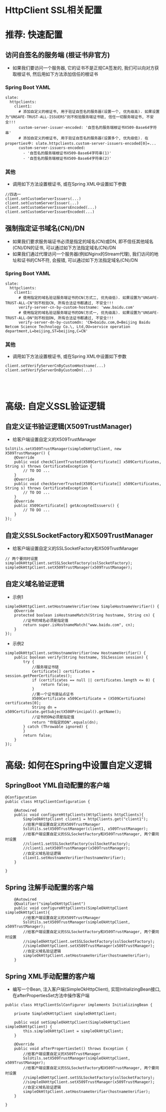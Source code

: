 # HttpClient SSL相关配置

# 推荐: 快速配置

## 访问自签名的服务端 (根证书非官方)

* 如果我们要访问一个服务器, 它的证书不是正规CA签发的, 我们可以向对方获取根证书, 然后用如下方法添加信任的根证书

### Spring Boot YAML

```text
slate:
  httpclients:
    client1:
      # 添加自定义的根证书, 用于验证自签名的服务器(设置一个, 优先级高). 如果设置为"UNSAFE-TRUST-ALL-ISSUERS"则不校验服务端证书链, 信任一切服务端证书, 不安全!!!
      custom-server-issuer-encoded: '自签名的服务端根证书X509-Base64字符串'
      # 添加自定义的根证书, 用于验证自签名的服务器(设置多个, 优先级低). 在properties中: slate.httpclients.custom-server-issuers-encoded[0]=...
      custom-server-issuers-encoded: 
        - '自签名的服务端根证书X509-Base64字符串(1)'
        - '自签名的服务端根证书X509-Base64字符串(2)'
```

### 其他

* 调用如下方法设置根证书, 或在Spring XML中设置如下参数

```text
//四选一
client.setCustomServerIssuers(...)
client.setCustomServerIssuer(...)
client.setCustomServerIssuersEncoded(...)
client.setCustomServerIssuerEncoded(...)
```

## 强制指定证书域名(CN)/DN

* 如果我们要求服务端证书必须是指定的域名(CN)或DN, 即不信任其他域名(CN)/DN的证书, 可以通过如下方法指定域名(CN)/DN
* 如果我们通过代理访问一个服务器(例如Nginx的Stream代理), 我们访问的地址和证书的CN不符, 会报错, 可以通过如下方法指定域名(CN)/DN

### Spring Boot YAML

```text
slate:
  httpclients:
    client1:
      # 使用指定的域名验证服务端证书的CN(方式二, 优先级低). 如果设置为"UNSAFE-TRUST-ALL-CN"则不校验CN, 所有合法证书都通过, 不安全!!!
      verify-server-cn-by-custom-hostname: 'www.baidu.com'
      # 使用指定的域名验证服务端证书的DN(方式一, 优先级高). 如果设置为"UNSAFE-TRUST-ALL-DN"则不校验DN, 所有合法证书都通过, 不安全!!!
      verify-server-dn-by-customdn: 'CN=baidu.com,O=Beijing Baidu Netcom Science Technology Co.\, Ltd,OU=service operation department,L=beijing,ST=beijing,C=CN'
```

### 其他

* 调用如下方法设置根证书, 或在Spring XML中设置如下参数

```text
client.setVerifyServerCnByCustomHostname(...)
client.setVerifyServerDnByCustomDn(...)
```

<br>
<br>

# 高级: 自定义SSL验证逻辑

## 自定义证书验证逻辑(X509TrustManager)

* 给客户端设置自定义的X509TrustManager

```text
SslUtils.setX509TrustManager(simpleOkHttpClient, new X509TrustManager() {
    @Override
    public void checkClientTrusted(X509Certificate[] x509Certificates, String s) throws CertificateException {
        // TO DO ...
    }
    @Override
    public void checkServerTrusted(X509Certificate[] x509Certificates, String s) throws CertificateException {
        // TO DO ...
    }
    @Override
    public X509Certificate[] getAcceptedIssuers() {
        // TO DO ...
    }
});
```

## 自定义SSLSocketFactory和X509TrustManager

* 给客户端设置自定义的SSLSocketFactory和X509TrustManager

```text
// 两个要同时设置
simpleOkHttpClient.setSSLSocketFactory(sslSocketFactory);
simpleOkHttpClient.setX509TrustManager(x509TrustManager);
```

## 自定义域名验证逻辑

* 示例1

```text
simpleOkHttpClient.setHostnameVerifier(new SimpleHostnameVerifier() {
    @Override
    protected boolean isHostnameMatch(String hostname, String cn) {
        //证书的域名必须是指定值
        return super.isHostnameMatch("www.baidu.com", cn);
    }
});
```

* 示例2

```text
simpleOkHttpClient.setHostnameVerifier(new HostnameVerifier() {
    public boolean verify(String hostname, SSLSession session) {
        try {
            //服务端证书链
            Certificate[] certificates = session.getPeerCertificates();
            if (certificates == null || certificates.length <= 0) {
                return false;
            }
            //第一个证书是站点证书
            X509Certificate x509Certificate = (X509Certificate) certificates[0];
            String dn = x509Certificate.getSubjectX500Principal().getName();
            //证书的DN必须是指定值
            return "你指定的DN".equals(dn);
        } catch (Throwable ignored) {
        }
        return false;
    }
});
```

# 高级: 如何在Spring中设置自定义逻辑

## SpringBoot YML自动配置的客户端

```text
@Configuration
public class HttpClientConfiguration {

    @Autowired
    public void configureHttpClients(HttpClients httpClients){
        SimpleOkHttpClient client1 = httpClients.get("client1");
        //给客户端设置自定义的X509TrustManager
        SslUtils.setX509TrustManager(client1, x509TrustManager);
        //给客户端设置自定义的SSLSocketFactory和X509TrustManager, 两个要同时设置
        //client1.setSSLSocketFactory(sslSocketFactory);
        //client1.setX509TrustManager(x509TrustManager);
        //自定义域名验证逻辑
        client1.setHostnameVerifier(hostnameVerifier);
    }

}
```

## Spring 注解手动配置的客户端

```text
    @Autowired
    @Qualifier("simpleOkHttpClient")
    public void configureHttpClients(SimpleOkHttpClient simpleOkHttpClient){
        //给客户端设置自定义的X509TrustManager
        SslUtils.setX509TrustManager(simpleOkHttpClient, x509TrustManager);
        //给客户端设置自定义的SSLSocketFactory和X509TrustManager, 两个要同时设置
        //simpleOkHttpClient.setSSLSocketFactory(sslSocketFactory);
        //simpleOkHttpClient.setX509TrustManager(x509TrustManager);
        //自定义域名验证逻辑
        simpleOkHttpClient.setHostnameVerifier(hostnameVerifier);
    }
```

## Spring XML手动配置的客户端

* 编写一个Bean, 注入客户端(SimpleOkHttpClient), 实现InitializingBean接口, 在afterPropertiesSet方法中操作客户端

```text
public class HttpClientSslConfigurer implements InitializingBean {
    
    private SimpleOkHttpClient simpleOkHttpClient;

    public void setSimpleOkHttpClient(SimpleOkHttpClient simpleOkHttpClient) {
        this.simpleOkHttpClient = simpleOkHttpClient;
    }

    @Override
    public void afterPropertiesSet() throws Exception {
        //给客户端设置自定义的X509TrustManager
        SslUtils.setX509TrustManager(simpleOkHttpClient, x509TrustManager);
        //给客户端设置自定义的SSLSocketFactory和X509TrustManager, 两个要同时设置
        //simpleOkHttpClient.setSSLSocketFactory(sslSocketFactory);
        //simpleOkHttpClient.setX509TrustManager(x509TrustManager);
        //自定义域名验证逻辑
        simpleOkHttpClient.setHostnameVerifier(hostnameVerifier);
    }

}
```
